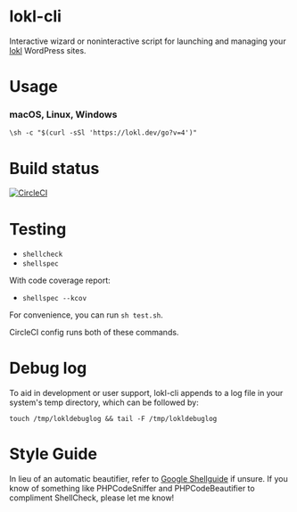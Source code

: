 lokl-cli
========

Interactive wizard or noninteractive script for launching and managing your [lokl](https://lokl.dev) WordPress sites.

Usage
=====

### macOS, Linux, Windows

`\sh -c "$(curl -sSl 'https://lokl.dev/go?v=4')"`


Build status
============

[![CircleCI](https://circleci.com/gh/leonstafford/lokl-cli.svg?style=svg)](https://circleci.com/gh/leonstafford/lokl-cli)

Testing
=======

 - `shellcheck`
 - `shellspec`

With code coverage report:

 - `shellspec --kcov`

For convenience, you can run `sh test.sh`.

CircleCI config runs both of these commands.

Debug log
=========

To aid in development or user support, lokl-cli appends to a log file
 in your system's temp directory, which can be followed by:

`touch /tmp/lokldebuglog && tail -F /tmp/lokldebuglog`

Style Guide
===========

In lieu of an automatic beautifier, refer to [Google Shellguide](https://google.github.io/styleguide/shellguide.html) if unsure. If you know of something like PHPCodeSniffer and PHPCodeBeautifier to compliment ShellCheck, please let me know!

